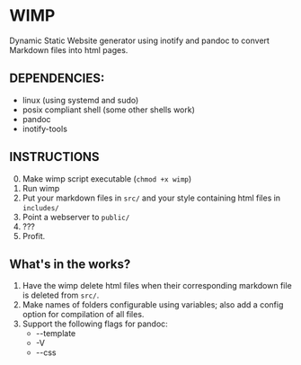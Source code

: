# WIMP
Dynamic Static Website generator using inotify and pandoc to convert Markdown
files into html pages.

## DEPENDENCIES:
- linux (using systemd and sudo)
- posix compliant shell (some other shells work)
- pandoc
- inotify-tools

## INSTRUCTIONS
0. Make wimp script executable (`chmod +x wimp`)
1. Run wimp
2. Put your markdown files in `src/` and your style containing html files in `includes/`
3. Point a webserver to `public/`
4. ???
5. Profit.


## What's in the works?
1. Have the wimp delete html files when their corresponding
   markdown file is deleted from `src/`.
2. Make names of folders configurable using variables;
   also add a config option for compilation of all files.
3. Support the following flags for pandoc:
    - --template
    - -V
    - --css
